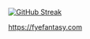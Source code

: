 [![GitHub Streak](https://github-readme-streak-stats.herokuapp.com?user=reidwatson)](https://git.io/streak-stats)

https://fyefantasy.com
